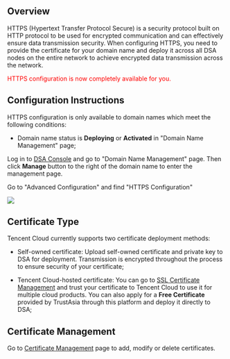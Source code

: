 ## Overview

HTTPS (Hypertext Transfer Protocol Secure) is a security protocol built on HTTP protocol to be used for encrypted communication and can effectively ensure data transmission security. When configuring HTTPS, you need to provide the certificate for your domain name and deploy it across all DSA nodes on the entire network to achieve encrypted data transmission across the network.

<font color="red">HTTPS configuration is now completely available for you.</font>

## Configuration Instructions

HTTPS configuration is only available to domain names which meet the following conditions:

- Domain name status is **Deploying** or **Activated** in "Domain Name Management" page;




Log in to [DSA Console](https://console.cloud.tencent.com/dsa) and go to "Domain Name Management" page. Then click **Manage** button to the right of the domain name to enter the management page.



<!--![](https://main.qcloudimg.com/raw/a9bee11d7fe29c5391ae1f04f981c0a0.png)-->



Go to "Advanced Configuration" and find "HTTPS Configuration"



![](https://main.qcloudimg.com/raw/f9edec95d45ec026fae15161373b3977.png)



## Certificate Type

Tencent Cloud currently supports two certificate deployment methods:

- Self-owned certificate: Upload self-owned certificate and private key to DSA for deployment. Transmission is encrypted throughout the process to ensure security of your certificate;

- Tencent Cloud-hosted certificate: You can go to [SSL Certificate Management](https://console.cloud.tencent.com/ssl) and trust your certificate to Tencent Cloud to use it for multiple cloud products. You can also apply for a **Free Certificate** provided by TrustAsia through this platform and deploy it directly to DSA;





## Certificate Management

Go to [Certificate Management](https://cloud.tencent.com/developer/ask) page to add, modify or delete certificates. 




